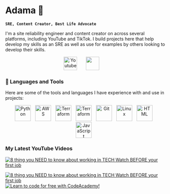 <head>
    <link rel="stylesheet" href="https://kit.fontawesome.com/f0a6d108e3.css" crossorigin="anonymous">
</head>

# Adama 👋

**`SRE, Content Creator, Best Life Advocate`**

I'm a site reliability engineer and content creator on across several platforms, including YouTube and TikTok. I build projects here that help develop my skills as an SRE as well as use for examples by others looking to develop their skills. 

<p align="center">
  <a href="https://www.youtube.com/c/adamatalkstech"><img width="42px" alt="Youtube" title="Youtube" src="https://i.imgur.com/qiXu7b2.png"/></a>
  &#8287;&#8287;&#8287;&#8287;&#8287;
  <a href="https://discord.gg/UmUdkyETww" alt="Discord" title="Our Tech Journey Server"><img width="42px" src="https://i.imgur.com/OViZO8J.png"/></a>
  &#8287;&#8287;&#8287;&#8287;&#8287;
</p>


### 🧰 Languages and Tools
Here are some of the tools and languages I have experience with and use in projects:
<p align="center">
<img align="centre" alt="Python" width="50px" style="padding-right:10px;" src="https://cdn.jsdelivr.net/gh/devicons/devicon/icons/python/python-plain.svg" />
<img align="centre" alt="AWS" width="50px" style="padding-right:10px;" src="https://cdn.jsdelivr.net/gh/devicons/devicon/icons/amazonwebservices/amazonwebservices-original.svg" />
<img align="centre" alt="Terraform" width="50px" style="padding-right:10px;" src="https://cdn.jsdelivr.net/gh/devicons/devicon/icons/terraform/terraform-original.svg" />
<img align="centre" alt="Terraform" width="50px" style="padding-right:10px;" src="https://cdn.jsdelivr.net/gh/devicons/devicon/icons/jira/jira-original-wordmark.svg" />
<img align="centre" alt="Git" width="50px" style="padding-right:10px;" src="https://cdn.jsdelivr.net/gh/devicons/devicon/icons/git/git-original.svg" />
<img align="centre" alt="Linux" width="50px" style="padding-right:10px;" src="https://cdn.jsdelivr.net/gh/devicons/devicon/icons/linux/linux-original.svg" />
<img align="centre" alt="HTML" width="50px" style="padding-right:10px;" src="https://cdn.jsdelivr.net/gh/devicons/devicon/icons/html5/html5-plain.svg" />
<img align="centre" alt="JavaScript" width="50px" style="padding-right:10px;" src="https://cdn.jsdelivr.net/gh/devicons/devicon/icons/javascript/javascript-plain.svg" />    
</p>

### My Latest YouTube Videos

<!-- BEGIN YOUTUBE-CARDS -->
[![8 thing you NEED to know about working in TECH *Watch BEFORE your first job*](https://i.ytimg.com/an_webp/5BSUNipgOc0/mqdefault_6s.webp?du=3000&sqp=CPnSvqAG&rs=AOn4CLD9t42GBbVXSDQOUdkXA9bU9h4awA "8 thing you NEED to know about working in TECH *Watch BEFORE your first job*")](https://youtu.be/5BSUNipgOc0)

[![8 thing you NEED to know about working in TECH *Watch BEFORE your first job*](https://ytcards.demolab.com/?id=5BSUNipgOc0&title=8+thing+you+NEED+to+know+about+working+in+TECH+%2AWatch+BEFORE+your+first+job%2A&lang=en&timestamp=1678616545&background_color=%230d1117&title_color=%23ffffff&stats_color=%23dedede&width=250 "8 thing you NEED to know about working in TECH *Watch BEFORE your first job*")](https://www.youtube.com/watch?v=5BSUNipgOc0)
[![Learn to code for free with CodeAcademy!](https://ytcards.demolab.com/?id=sa3LX7AB0TE&title=Learn+to+code+for+free+with+CodeAcademy%21&lang=en&timestamp=1678609897&background_color=%230d1117&title_color=%23ffffff&stats_color=%23dedede&width=250 "Learn to code for free with CodeAcademy!")](https://www.youtube.com/watch?v=sa3LX7AB0TE)
<!-- END YOUTUBE-CARDS -->